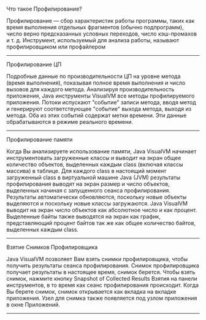 Что такое Профилирование?

Профилирование — сбор характеристик работы программы, таких как время выполнения отдельных фрагментов (обычно подпрограмм), число верно предсказанных условных переходов, число кэш-промахов и т. д. Инструмент, используемый для анализа работы, называют профилировщиком или профайлером

--------------------------------------------------------------------------------------------------------------------
Профилирование ЦП

Подробные данные по производительности ЦП на уровне метода (время выполнения), показывая полное время выполнения и число вызовов для каждого метода. Анализируя производительность приложения, Java инструменты VisualVM все методы профилируемого приложения. Потоки испускают "событие" записи метода, вводя метод и генерируют соответствующее "событие" выхода метода, выходя из метода. Оба из этих событий содержат метки времени. Эти данные обрабатываются в режиме реального времени.

--------------------------------------------------------------------------------------------------------------------
Профилирование памяти

Когда Вы анализируете использование памяти, Java VisualVM начинает инструментовать загруженные классы и выводит на экран общее количество объектов, выделенных каждым class (включая классы массива) в таблице. Для каждого class в настоящий момент загруженный class в виртуальной машине Java (JVM) результаты профилирования выводят на экран размер и число объектов, выделенных начиная с запущенного сеанса профилирования. Результаты автоматически обновляются, поскольку новые объекты выделяются и поскольку новые классы загружаются.
Java VisualVM выводит на экран число объектов как абсолютное число и как процент. Выделенные байты также выводятся на экран как график, представляющий процент байтов так же как общее количество байтов, выделенных каждым class.

--------------------------------------------------------------------------------------------------------------------
Взятие Снимков Профилировщика

Java VisualVM позволяет Вам взять снимки профилировщика, чтобы получить результаты сеанса профилирования. Снимок профилировщика получает результаты в настоящее время, снимок берется. Чтобы взять снимок, нажмите кнопку Snapshot of Collected Results Взятия на панели инструментов, в то время как сеанс профилирования происходит. Когда Вы берете снимок, снимок открывается как вкладка на вкладке приложения. Узел для снимка также появляется под узлом приложения в окне Приложений.

--------------------------------------------------------------------------------------------------------------------